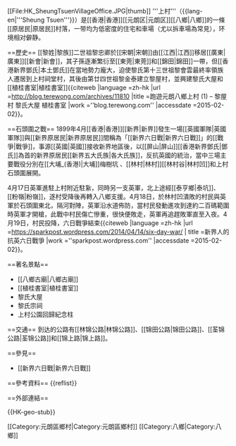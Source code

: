 [[File:HK_SheungTsuenVillageOffice.JPG|thumb]] 
'''上村'''（{{lang-en|'''Sheung Tsuen'''}}）是[[香港|香港]][[元朗区|元朗区]][[八鄉|八鄉]]的一條[[原居民|原居民]]村落，一带均为低密度的住宅和車場（尤以拆車場為常見），环境相对僻静。

==歷史==
[[黎姓|黎族]]二世祖黎忠卿於[[宋朝|宋朝]]由[[江西|江西]]移居[[廣東|廣東]][[新會|新會]]，其子孫逐漸繁衍至[[東莞|東莞]]和[[錦田|錦田]]一帶，但[[香港新界鄧氏|本土鄧氏]]在當地勢力龐大，迫使黎氏第十三世祖黎會雲最終率領族人遷居到上村祠堂村，其後由第廿四世祖黎金泰建立黎屋村，並興建黎氏大屋和[[植桂書室|植桂書室]]<ref>{{citeweb |language =zh-hk |url =http://blog.terewong.com/archives/11810 |title =跑遊元朗八鄉上村 (1) – 黎屋村 黎氏大屋 植桂書室 |work =''blog.terewong.com'' |accessdate =2015-02-02}}</ref>。

==石頭圍之戰==
1899年4月[[香港|香港]][[新界|新界]]發生一場[[英國軍隊|英國軍隊]]與[[新界原居民|新界原居民]]間稱為「[[新界六日戰|新界六日戰]]」的[[戰爭|戰爭]]，事源[[英國|英國]]接收新界地區後，以[[屏山|屏山]][[香港新界鄧氏|鄧氏]]為首的新界原居民[[新界五大氏族|各大氏族]]，反抗英國的統治，當中三場主要戰役分別在[[大埔_(香港)|大埔]]梅樹坑 、[[林村|林村]][[林村谷|林村凹]]和上村石頭圍展開。

4月17日英軍進駐上村附近駐紥，同時另一支英軍，北上途經[[泰亨鄉|泰坑]]、[[粉嶺|粉嶺]]，逐村受降後再轉入八鄉支援。4月18日，於林村凹潰敗的村民與英軍於石頭圍東北，隔河對陣，英軍沿水道佈防，當村民發動進攻到達約二百碼範圍時英軍才開槍，此戰中村民傷亡慘重，很快便敗走，英軍再追趕敗軍直至入夜。4月19日，村民投降，六日戰爭結束<ref>{{citeweb |language =zh-hk |url =https://sparkpost.wordpress.com/2014/04/14/six-day-war/ | title =新界人的抗英六日戰爭 |work =''sparkpost.wordpress.com'' |accessdate =2015-02-02}}</ref>。

==著名景點==
* [[八鄉古廟|八鄉古廟]]
* [[植桂書室|植桂書室]]
* 黎氏大屋
* 黎氏宗祠
* 上村公園回歸紀念柱

==交通==
到达的公路有[[林锦公路|林锦公路]]、[[锦田公路|锦田公路]]、[[荃锦公路|荃锦公路]]和[[锦上路|锦上路]]。

==參見==
* [[新界六日戰|新界六日戰]]

==參考資料==
{{reflist}}

==外部連結==


{{HK-geo-stub}}

[[Category:元朗區鄉村|Category:元朗區鄉村]]
[[Category:八鄉|Category:八鄉]]